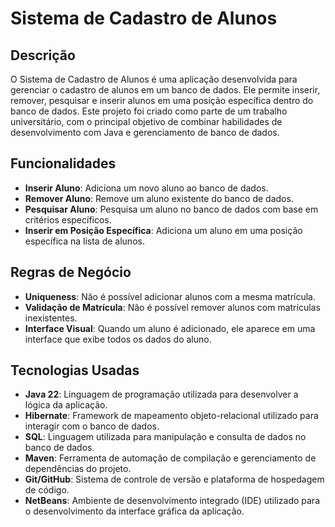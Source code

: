 # Sistema de Cadastro de Alunos

## Descrição

O Sistema de Cadastro de Alunos é uma aplicação desenvolvida para gerenciar o cadastro de alunos em um banco de dados. Ele permite inserir, remover, pesquisar e inserir alunos em uma posição específica dentro do banco de dados. Este projeto foi criado como parte de um trabalho universitário, com o principal objetivo de combinar habilidades de desenvolvimento com Java e gerenciamento de banco de dados.

## Funcionalidades

- **Inserir Aluno**: Adiciona um novo aluno ao banco de dados.
- **Remover Aluno**: Remove um aluno existente do banco de dados.
- **Pesquisar Aluno**: Pesquisa um aluno no banco de dados com base em critérios específicos.
- **Inserir em Posição Específica**: Adiciona um aluno em uma posição específica na lista de alunos.

## Regras de Negócio

- **Uniqueness**: Não é possível adicionar alunos com a mesma matrícula.
- **Validação de Matrícula**: Não é possível remover alunos com matrículas inexistentes.
- **Interface Visual**: Quando um aluno é adicionado, ele aparece em uma interface que exibe todos os dados do aluno.

## Tecnologias Usadas

- **Java 22**: Linguagem de programação utilizada para desenvolver a lógica da aplicação.
- **Hibernate**: Framework de mapeamento objeto-relacional utilizado para interagir com o banco de dados.
- **SQL**: Linguagem utilizada para manipulação e consulta de dados no banco de dados.
- **Maven**: Ferramenta de automação de compilação e gerenciamento de dependências do projeto.
- **Git/GitHub**: Sistema de controle de versão e plataforma de hospedagem de código.
- **NetBeans**: Ambiente de desenvolvimento integrado (IDE) utilizado para o desenvolvimento da interface gráfica da aplicação.
